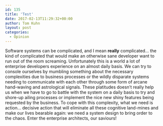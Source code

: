 ```yaml
---
id: 135
title: 'Test'
date: 2017-02-13T11:29:32+00:00
author: Tom Kuhn
layout: post
categories:
  - Opinion
---
```

Software systems can be complicated, and I mean **really** complicated&#8230; the kind of complicated that would make an otherwise sane developer want to run out of the room screaming. Unfortunately this is a world a lot of enterprise developers experience on an almost daily basis. We can try to console ourselves by mumbling something about the necessary complexities due to business processes or the wildly disparate systems needing to communicate with each other through some form of arcane hand-waving and astrological signals. These platitudes doesn&#8217;t really help us when we have to go to battle with the system on a daily basis to try and shore-up ailing processes or implement the nice new shiny features being requested by the business. To cope with this complexity, what we need is action&#8230; decisive action that will eliminate all these cognitive land-mines and make our lives bearable again: we need a system design to bring order to the chaos. Enter the enterprise architects, our saviours!
